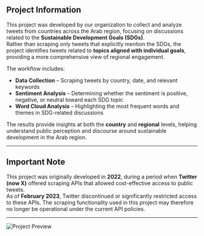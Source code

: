## Project Information

This project was developed by our organization to collect and analyze tweets from countries across the Arab region, focusing on discussions related to the **Sustainable Development Goals (SDGs)**.  
Rather than scraping only tweets that explicitly mention the SDGs, the project identifies tweets related to **topics aligned with individual goals**, providing a more comprehensive view of regional engagement.

The workflow includes:
- **Data Collection** – Scraping tweets by country, date, and relevant keywords  
- **Sentiment Analysis** – Determining whether the sentiment is positive, negative, or neutral toward each SDG topic  
- **Word Cloud Analysis** – Highlighting the most frequent words and themes in SDG-related discussions  

The results provide insights at both the **country** and **regional** levels, helping understand public perception and discourse around sustainable development in the Arab region.

---

## Important Note

This project was originally developed in **2022**, during a period when **Twitter (now X)** offered scraping APIs that allowed cost-effective access to public tweets.  
As of **February 2023**, Twitter discontinued or significantly restricted access to these APIs. The scraping functionality used in this project may therefore no longer be operational under the current API policies.

---

![Project Preview](assets/Screenshot.png)
